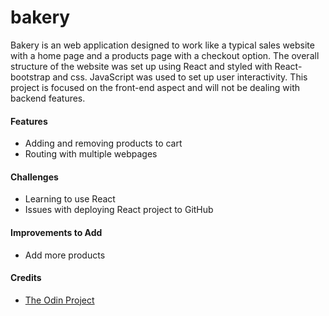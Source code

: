 # bakery
Bakery is an web application designed to work like a typical sales website with a home page and a products page with a checkout option. The overall structure of the website was set up using React and styled with React-bootstrap and css. JavaScript was used to set up user interactivity. This project is focused on the front-end aspect and will not be dealing with backend features.

<h4>Features</h4>
  <ul>
    <li>Adding and removing products to cart
    <li>Routing with multiple webpages
  </ul>
  
<h4>Challenges</h4>
  <ul>
    <li>Learning to use React
    <li>Issues with deploying React project to GitHub
  </ul>

<h4>Improvements to Add</h4>
  <ul>
    <li>Add more products
  </ul>

<h4>Credits</h4>
  <ul>
    <li><a href="https://www.theodinproject.com/lessons/node-path-javascript-shopping-cart">The Odin Project</a>
  </ul>
